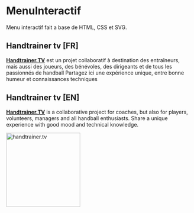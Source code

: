 # MenuInteractif
Menu interactif fait a base de HTML, CSS et SVG.


## Handtrainer tv [FR] 
**[Handtrainer.TV](https://handtrainer.tv)** est un projet collaboratif à destination des entraîneurs, mais aussi des joueurs, des bénévoles, des dirigeants et de tous les passionnés de handball
Partagez ici une expérience unique, entre bonne humeur et connaissances techniques

## Handtrainer tv [EN]
**[Handtrainer.TV](https://handtrainer.tv)** is a collaborative project for coaches, but also for players, volunteers, managers and all handball enthusiasts.
Share a unique experience with good mood and technical knowledge.


<img src="https://handtrainer.tv/wp-content/uploads/2020/03/logo2.svg" 
     width="200"
     alt="handtrainer.tv"
     title="handtrainer.tv"/> 


